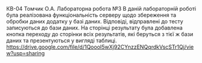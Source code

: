 КВ-04 Томчик О.А. Лабораторна робота №3 В даній лабораторній роботі була реалізована функціональність серверу щодо збереження та обробки даних додатку у базі даних. Відповіді, відправлені до тесту записуються до бази даних. На сторінці результату була добавлена кнопка переходу до сторінки всіх результатів, які беруться з тієї ж бази даних та презентуються у вигляді таблиці. https://drive.google.com/file/d/1QoooI5wXj92CYnzzENQqrdkVscSTr1Qj/view?usp=sharing
